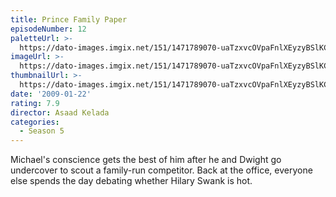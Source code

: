```yaml
---
title: Prince Family Paper
episodeNumber: 12
paletteUrl: >-
  https://dato-images.imgix.net/151/1471789070-uaTzxvcOVpaFnlXEyzyBSlKCFRT.jpg?auto=enhance&ch=DPR%2CWidth&palette=json
imageUrl: >-
  https://dato-images.imgix.net/151/1471789070-uaTzxvcOVpaFnlXEyzyBSlKCFRT.jpg?auto=compress%2Cformat&ch=DPR%2CWidth&w=500
thumbnailUrl: >-
  https://dato-images.imgix.net/151/1471789070-uaTzxvcOVpaFnlXEyzyBSlKCFRT.jpg?auto=enhance&ch=DPR%2CWidth&fit=crop&fm=jpg&h=280&w=500
date: '2009-01-22'
rating: 7.9
director: Asaad Kelada
categories:
  - Season 5
---
```


Michael's conscience gets the best of him after he and Dwight go undercover to scout a family-run competitor. Back at the office, everyone else spends the day debating whether Hilary Swank is hot.
